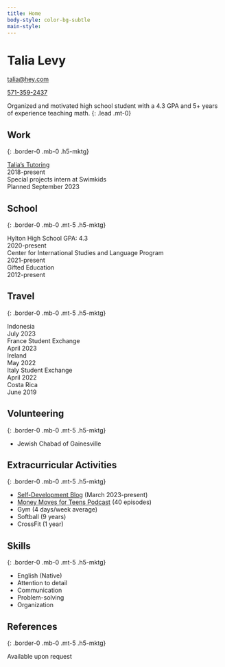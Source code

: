 ```yaml
---
title: Home
body-style: color-bg-subtle
main-style: 
---
```


<div class="container clearfix">
  <div class="col-12 col-md-8 float-left">
    <h1 class="h2-mktg border-0 mb-0 mt-0">Talia Levy</h1>
  </div>
  <div class="col-12 col-md-3 float-left">
    <p class="mb-1"><a href="mailto:talia@hey.com">talia@hey.com</a></p>
    <p><a href="tel:5713592437">571-359-2437</a></p>
  </div>
</div>

Organized and motivated high school student with a 4.3 GPA and 5+ years of experience teaching math.
{: .lead .mt-0}

## Work
{: .border-0 .mb-0 .h5-mktg}

<div class="border-bottom py-2">
  <div class="col-8 d-inline-block">
    <a href="https://taliastutoring.com/" class="link-mktg">Talia’s Tutoring</a>
  </div>
  <div class="col-3 d-inline-block">
    2018-present
  </div>
</div>

<div class="border-bottom py-2">
  <div class="col-8 d-inline-block">
    Special projects intern at Swimkids
  </div>
  <div class="col-3 d-inline-block">
    Planned September 2023
  </div>
</div>

## School
{: .border-0 .mb-0 .mt-5 .h5-mktg}

<div class="border-bottom py-2">
  <div class="col-8 d-inline-block">
    Hylton High School GPA: 4.3
  </div>
  <div class="col-3 d-inline-block">
    2020-present
  </div>
</div>

<div class="border-bottom py-2">
  <div class="col-8 d-inline-block">
    Center for International Studies and Language Program
  </div>
  <div class="col-3 d-inline-block">
    2021-present
  </div>
</div>

<div class="border-bottom py-2">
  <div class="col-8 d-inline-block">
    Gifted Education
  </div>
  <div class="col-3 d-inline-block">
    2012-present
  </div>
</div>

## Travel
{: .border-0 .mb-0 .mt-5 .h5-mktg}

<div class="border-bottom py-2">
  <div class="col-8 d-inline-block">
    Indonesia
  </div>
  <div class="col-3 d-inline-block">
    July 2023
  </div>
</div>

<div class="border-bottom py-2">
  <div class="col-8 d-inline-block">
    France Student Exchange
  </div>
  <div class="col-3 d-inline-block">
    April 2023
  </div>
</div>

<div class="border-bottom py-2">
  <div class="col-8 d-inline-block">
    Ireland
  </div>
  <div class="col-3 d-inline-block">
    May 2022
  </div>
</div>

<div class="border-bottom py-2">
  <div class="col-8 d-inline-block">
    Italy Student Exchange
  </div>
  <div class="col-3 d-inline-block">
    April 2022
  </div>
</div>

<div class="border-bottom py-2">
  <div class="col-8 d-inline-block">
    Costa Rica
  </div>
  <div class="col-3 d-inline-block">
    June 2019
  </div>
</div>

## Volunteering
{: .border-0 .mb-0 .mt-5 .h5-mktg}

- Jewish Chabad of Gainesville

## Extracurricular Activities
{: .border-0 .mb-0 .mt-5 .h5-mktg}

- [Self-Development Blog](https://world.hey.com/talia/) (March 2023-present)
- [Money Moves for Teens Podcast](https://pglevy.github.io/mm4t-site/) (40 episodes)
- Gym (4 days/week average)
- Softball (9 years)
- CrossFit (1 year)

## Skills
{: .border-0 .mb-0 .mt-5 .h5-mktg}

- English (Native)
- Attention to detail
- Communication
- Problem-solving
- Organization

## References
{: .border-0 .mb-0 .mt-5 .h5-mktg}

Available upon request
